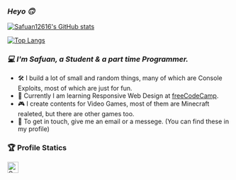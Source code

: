 ### ***Heyo :upside_down_face:***
[![Safuan12616's GitHub stats](https://github-readme-stats.vercel.app/api?username=Safuan12616&show_icons=true&count_private=true&theme=react&hide_border=true)](https://github.com/Safuan12616)

[![Top Langs](https://github-readme-stats.vercel.app/api/top-langs/?username=Safuan12616&layout=compact&theme=react&hide_border=true)](https://github.com/Safuan12616)

### *:computer: I'm Safuan, a Student & a part time Programmer.*
 - :hammer_and_wrench: I build a lot of small and random things, many of which are Console Exploits, most of which are just for fun.
 - :school: Currently I am learning Responsive Web Design at [freeCodeCamp](freecodecamp.org).
 - :video_game: I create contents for Video Games, most of them are Minecraft realeted, but there are other games too.
 - :e-mail: To get in touch, give me an email or a messege. (You can find these in my profile)

### :trophy: Profile Statics
<a href="https://github.com/Safuan12616"><img height="25" title="Counter" src="https://komarev.com/ghpvc/?username=Safuan12616&color=5865F2&style=flat-square"></a>
